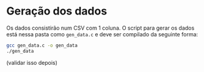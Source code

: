 # Geração dos dados
Os dados consistirão num CSV com 1 coluna. O script para gerar os dados está nessa pasta como ```gen_data.c``` e deve ser compilado da seguinte forma:
``` bash
gcc gen_data.c -o gen_data
./gen_data
```
(validar isso depois)